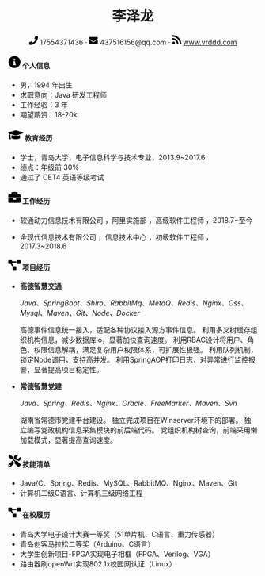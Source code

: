  <center>
     <h1>李泽龙</h1>
     <div>
         <span>
             <img src="assets/phone-solid.svg" width="18px">
             17554371436
         </span>
         ·
         <span>
             <img src="assets/envelope-solid.svg" width="18px">
             437516156@qq.com
         </span>
         ·
         <span>
             <img src="assets/rss-solid.svg" width="18px">
             <a href="http://www.vrddd.com">www.vrddd.com</a>
         </span>
     </div>
 </center>

 #### <img src="assets/info-circle-solid.svg" width="25px"> 个人信息 

 - 男，1994 年出生
 - 求职意向：Java 研发工程师
 - 工作经验：3 年
 - 期望薪资：18-20k

#### <img src="assets/graduation-cap-solid.svg" width="30px"> 教育经历

- 学士，青岛大学，电子信息科学与技术专业，2013.9~2017.6
- 绩点：年级前 30%
- 通过了 CET4 英语等级考试

#### <img src="assets/briefcase-solid.svg" width="25px"> 工作经历

- 软通动力信息技术有限公司 ，阿里实施部 ，高级软件工程师 ，2018.7~至今

- 金现代信息技术有限公司 ，信息技术中心 ，初级软件工程师 ，2017.3~2018.6

#### <img src="assets/project-diagram-solid.svg" width="25px"> 项目经历

- **高德智慧交通**

  *Java、SpringBoot、Shiro、RabbitMq、MetaQ、Redis、Nginx、Oss、Mysql、Maven、Git、Node、Docker*

  高德事件信息统一接入，适配各种协议接入源方事件信息。
  利用多叉树缓存组织机构信息，减少数据库io，显著加快查询速度。
  利用RBAC设计将用户、角色、权限信息解耦，满足复杂用户权限体系，可扩展性极强。
  利用队列机制，锁定Node调用，支持高并发。
  利用SpringAOP打印日志，对异常进行监控报警，显著提高项目稳定性。
  
- **常德智慧党建**

  *Java、Spring、Redis、Nginx、Oracle、FreeMarker、Maven、Svn*

  湖南省常德市党建平台建设。
  独立完成项目在Winserver环境下的部署。
  独立编写党政机构信息采集模块的前后端代码。
  党组织机构树查询，前端采用懒加载模式，显著提高查询速度。

#### <img src="assets/tools-solid.svg" width="25px"> 技能清单

- Java/C、Spring、Redis、MySQL、RabbitMQ、Nginx、Maven、Git
- 计算机二级C语言、计算机三级网络工程

#### <img src="assets/project-diagram-solid.svg" width="25px"> 在校履历

- 青岛大学电子设计大赛一等奖（51单片机、C语言、重力传感器）
- 青岛创客马拉松二等奖（Arduino、C语言）
- 大学生创新项目-FPGA实现电子相框（FPGA、Verilog、VGA）
- 路由器刷openWrt实现802.1x校园网认证（Linux）